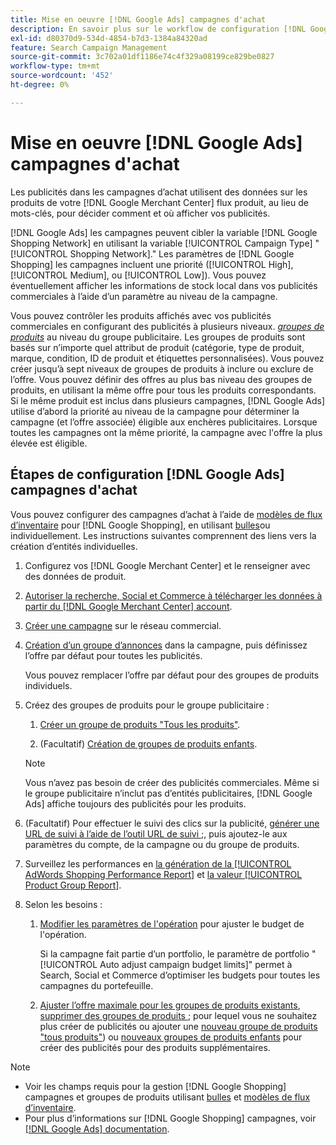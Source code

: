 ```yaml
---
title: Mise en oeuvre [!DNL Google Ads] campagnes d'achat
description: En savoir plus sur le workflow de configuration [!DNL Google Ads] campagnes d’achat.
exl-id: d80370d9-534d-4854-b7d3-1384a84320ad
feature: Search Campaign Management
source-git-commit: 3c702a01df1186e74c4f329a08199ce829be0827
workflow-type: tm+mt
source-wordcount: '452'
ht-degree: 0%

---
```


# Mise en oeuvre [!DNL Google Ads] campagnes d&#39;achat

Les publicités dans les campagnes d’achat utilisent des données sur les produits de votre [!DNL Google Merchant Center] flux produit, au lieu de mots-clés, pour décider comment et où afficher vos publicités.

[!DNL Google Ads] les campagnes peuvent cibler la variable [!DNL Google Shopping Network] en utilisant la variable [!UICONTROL Campaign Type] &quot;[!UICONTROL Shopping Network].&quot; Les paramètres de [!DNL Google Shopping] les campagnes incluent une priorité ([!UICONTROL High], [!UICONTROL Medium], ou [!UICONTROL Low]). Vous pouvez éventuellement afficher les informations de stock local dans vos publicités commerciales à l’aide d’un paramètre au niveau de la campagne.

Vous pouvez contrôler les produits affichés avec vos publicités commerciales en configurant des publicités à plusieurs niveaux. *[groupes de produits](/help/search-social-commerce/campaign-management/campaigns/product-group-about.md)* au niveau du groupe publicitaire. Les groupes de produits sont basés sur n’importe quel attribut de produit (catégorie, type de produit, marque, condition, ID de produit et étiquettes personnalisées). Vous pouvez créer jusqu’à sept niveaux de groupes de produits à inclure ou exclure de l’offre. Vous pouvez définir des offres au plus bas niveau des groupes de produits, en utilisant la même offre pour tous les produits correspondants. Si le même produit est inclus dans plusieurs campagnes, [!DNL Google Ads] utilise d’abord la priorité au niveau de la campagne pour déterminer la campagne (et l’offre associée) éligible aux enchères publicitaires. Lorsque toutes les campagnes ont la même priorité, la campagne avec l&#39;offre la plus élevée est éligible.

## Étapes de configuration [!DNL Google Ads] campagnes d&#39;achat

Vous pouvez configurer des campagnes d’achat à l’aide de [modèles de flux d’inventaire](/help/search-social-commerce/campaign-management/inventory-feeds/inventory-feeds-about.md) pour [!DNL Google Shopping], en utilisant [bulles](/help/search-social-commerce/campaign-management/bulksheets/bulksheet-about.md)ou individuellement. Les instructions suivantes comprennent des liens vers la création d’entités individuelles.

1. Configurez vos [!DNL Google Merchant Center] et le renseigner avec des données de produit.

1. [Autoriser la recherche, Social et Commerce à télécharger les données à partir du [!DNL Google Merchant Center] account](/help/search-social-commerce/campaign-management/accounts/merchant-account-manage.md).

1. [Créer une campagne](/help/search-social-commerce/campaign-management/campaigns/campaign-manage.md) sur le réseau commercial.

1. [Création d’un groupe d’annonces](/help/search-social-commerce/campaign-management/campaigns/ad-group-manage.md) dans la campagne, puis définissez l’offre par défaut pour toutes les publicités.

   Vous pouvez remplacer l’offre par défaut pour des groupes de produits individuels.

1. Créez des groupes de produits pour le groupe publicitaire :

   1. [Créer un groupe de produits &quot;Tous les produits&quot;](/help/search-social-commerce/campaign-management/campaigns/product-group-manage.md).

   1. (Facultatif) [Création de groupes de produits enfants](/help/search-social-commerce/campaign-management/campaigns/product-group-manage.md).

   >[!NOTE]
   >Vous n’avez pas besoin de créer des publicités commerciales. Même si le groupe publicitaire n’inclut pas d’entités publicitaires, [!DNL Google Ads] affiche toujours des publicités pour les produits.

1. (Facultatif) Pour effectuer le suivi des clics sur la publicité, [générer une URL de suivi à l’aide de l’outil URL de suivi ;](/help/search-social-commerce/tools/click-tracking-url-generate.md), puis ajoutez-le aux paramètres du compte, de la campagne ou du groupe de produits.

1. Surveillez les performances en [la génération de la [!UICONTROL AdWords Shopping Performance Report]](/help/search-social-commerce/reports/management/specialty/specialty-report-generate.md) et [la valeur [!UICONTROL Product Group Report]](/help/search-social-commerce/reports/management/basic-advanced/basic-advanced-report-generate.md).

1. Selon les besoins :

   1. [Modifier les paramètres de l&#39;opération](/help/search-social-commerce/campaign-management/campaigns/campaign-manage.md) pour ajuster le budget de l&#39;opération.

      Si la campagne fait partie d’un portfolio, le paramètre de portfolio &quot;[!UICONTROL Auto adjust campaign budget limits]&quot; permet à Search, Social et Commerce d’optimiser les budgets pour toutes les campagnes du portefeuille.

   1. [Ajuster l’offre maximale pour les groupes de produits existants](/help/search-social-commerce/campaign-management/campaigns/product-group-manage.md), [supprimer des groupes de produits ;](/help/search-social-commerce/campaign-management/campaigns/product-group-manage.md) pour lequel vous ne souhaitez plus créer de publicités ou ajouter une [nouveau groupe de produits &quot;tous produits&quot;](/help/search-social-commerce/campaign-management/campaigns/product-group-manage.md)) ou [nouveaux groupes de produits enfants](/help/search-social-commerce/campaign-management/campaigns/product-group-manage.md) pour créer des publicités pour des produits supplémentaires.

>[!NOTE]
>
>* Voir les champs requis pour la gestion [!DNL Google Shopping] campagnes et groupes de produits utilisant [bulles](/help/search-social-commerce/campaign-management/bulksheets/bulksheet-data-formats/bulksheet-data-google.md) et [modèles de flux d’inventaire](/help/search-social-commerce/campaign-management/inventory-feeds/ad-templates/template-google-shopping.md).
>* Pour plus d’informations sur [!DNL Google Shopping] campagnes, voir [[!DNL Google Ads] documentation](https://support.google.com/google-ads/answer/2454022).
